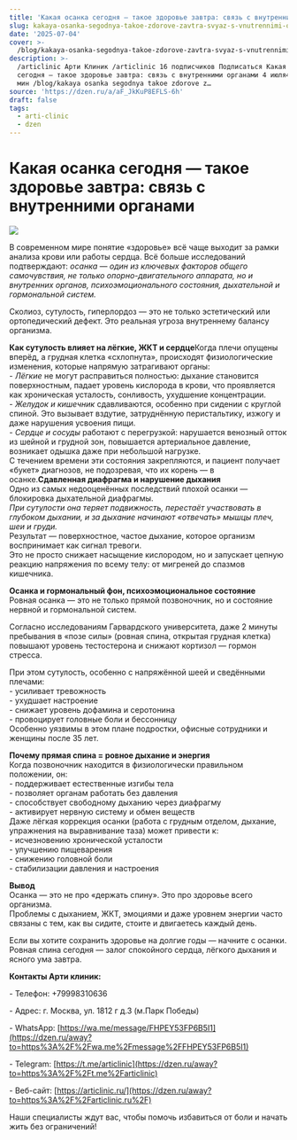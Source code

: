 ```yaml
---
title: 'Какая осанка сегодня — такое здоровье завтра: связь с внутренними органами'
slug: kakaya-osanka-segodnya-takoe-zdorove-zavtra-svyaz-s-vnutrennimi-organami
date: '2025-07-04'
cover: >-
  /blog/kakaya-osanka-segodnya-takoe-zdorove-zavtra-svyaz-s-vnutrennimi-organami/cover.jpg
description: >-
  /articlinic Арти Клиник /articlinic 16 подписчиков Подписаться Какая осанка
  сегодня — такое здоровье завтра: связь с внутренними органами 4 июля4 июл 3
  мин /blog/kakaya osanka segodnya takoe zdorove z…
source: 'https://dzen.ru/a/aF_JkKuP8EFLS-6h'
draft: false
tags:
  - arti-clinic
  - dzen
---
```


# Какая осанка сегодня — такое здоровье завтра: связь с внутренними органами

![](/blog/kakaya-osanka-segodnya-takoe-zdorove-zavtra-svyaz-s-vnutrennimi-organami/img-0.jpg)

В современном мире понятие «здоровье» всё чаще выходит за рамки анализа крови или работы сердца. Всё больше исследований подтверждают: _осанка — один из ключевых факторов общего самочувствия, не только опорно-двигательного аппарата, но и внутренних органов, психоэмоционального состояния, дыхательной и гормональной систем._

  
Сколиоз, сутулость, гиперлордоз — это не только эстетический или ортопедический дефект. Это реальная угроза внутреннему балансу организма.  
  
**Как сутулость влияет на лёгкие, ЖКТ и сердце**Когда плечи опущены вперёд, а грудная клетка «схлопнута», происходят физиологические изменения, которые напрямую затрагивают органы:  
\- _Лёгкие_ не могут расправиться полностью: дыхание становится поверхностным, падает уровень кислорода в крови, что проявляется как хроническая усталость, сонливость, ухудшение концентрации.  
\- _Желудок и кишечник_ сдавливаются, особенно при сидении с круглой спиной. Это вызывает вздутие, затруднённую перистальтику, изжогу и даже нарушения усвоения пищи.  
\- _Сердце и сосуды_ работают с перегрузкой: нарушается венозный отток из шейной и грудной зон, повышается артериальное давление, возникает одышка даже при небольшой нагрузке.  
С течением времени эти состояния закрепляются, и пациент получает «букет» диагнозов, не подозревая, что их корень — в осанке.**Сдавленная диафрагма и нарушение дыхания**  
Одно из самых недооценённых последствий плохой осанки — блокировка дыхательной диафрагмы.  
_При сутулости она теряет подвижность, перестаёт участвовать в глубоком дыхании, и за дыхание начинают «отвечать» мышцы плеч, шеи и груди._  
Результат — поверхностное, частое дыхание, которое организм воспринимает как сигнал тревоги.  
Это не просто снижает насыщение кислородом, но и запускает цепную реакцию напряжения по всему телу: от мигреней до спазмов кишечника.  
  
**Осанка и гормональный фон, психоэмоциональное состояние**  
Ровная осанка — это не только прямой позвоночник, но и состояние нервной и гормональной систем.

  
Согласно исследованиям Гарвардского университета, даже 2 минуты пребывания в «позе силы» (ровная спина, открытая грудная клетка) повышают уровень тестостерона и снижают кортизол — гормон стресса.

  
При этом сутулость, особенно с напряжённой шеей и сведёнными плечами:  
\- усиливает тревожность  
\- ухудшает настроение  
\- снижает уровень дофамина и серотонина  
\- провоцирует головные боли и бессонницу  
Особенно уязвимы в этом плане подростки, офисные сотрудники и женщины после 35 лет.  
  
**Почему прямая спина = ровное дыхание и энергия**  
Когда позвоночник находится в физиологически правильном положении, он:  
\- поддерживает естественные изгибы тела  
\- позволяет органам работать без давления  
\- способствует свободному дыханию через диафрагму  
\- активирует нервную систему и обмен веществ  
Даже лёгкая коррекция осанки (работа с грудным отделом, дыхание, упражнения на выравнивание таза) может привести к:  
\- исчезновению хронической усталости  
\- улучшению пищеварения  
\- снижению головной боли  
\- стабилизации давления и настроения  
  
**Вывод**  
Осанка — это не про «держать спину». Это про здоровье всего организма.  
Проблемы с дыханием, ЖКТ, эмоциями и даже уровнем энергии часто связаны с тем, как вы сидите, стоите и двигаетесь каждый день.  

Если вы хотите сохранить здоровье на долгие годы — начните с осанки.  
Ровная спина сегодня — залог спокойного сердца, лёгкого дыхания и ясного ума завтра.

**Контакты Арти клиник:**

\- Телефон: +79998310636

\- Адрес: г. Москва, ул. 1812 г д.3 (м.Парк Победы)

\- WhatsApp: [https://wa.me/message/FHPEY53FP6B5I1](https://dzen.ru/away?to=https%3A%2F%2Fwa.me%2Fmessage%2FFHPEY53FP6B5I1)

\- Telegram: [https://t.me/articlinic](https://dzen.ru/away?to=https%3A%2F%2Ft.me%2Farticlinic)

\- Веб-сайт: [https://articlinic.ru/](https://dzen.ru/away?to=https%3A%2F%2Farticlinic.ru%2F)

Наши специалисты ждут вас, чтобы помочь избавиться от боли и начать жить без ограничений!